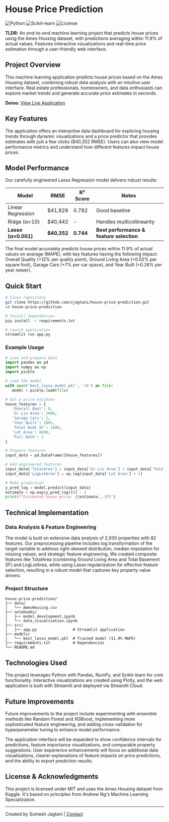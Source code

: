 # House Price Prediction

![Python](https://img.shields.io/badge/Python-Latest-blue)
![Scikit-learn](https://img.shields.io/badge/Scikit--learn-Latest-orange)
![License](https://img.shields.io/badge/License-MIT-green)

**TLDR:** An end-to-end machine learning project that predicts house prices using the Ames Housing dataset, with predictions averaging within 11.9% of actual values. Features interactive visualizations and real-time price estimation through a user-friendly web interface.

## Project Overview

This machine learning application predicts house prices based on the Ames Housing dataset, combining robust data analysis with an intuitive user interface. Real estate professionals, homeowners, and data enthusiasts can explore market trends and generate accurate price estimates in seconds.

**Demo:** [View Live Application](https://sjagtani-house-price-prediction.streamlit.app/)

## Key Features

The application offers an interactive data dashboard for exploring housing trends through dynamic visualizations and a price predictor that provides estimates with just a few clicks ($40,352 RMSE). Users can also view model performance metrics and understand how different features impact house prices.

## Model Performance

Our carefully engineered Lasso Regression model delivers robust results:

| Model | RMSE | R² Score | Notes |
|-------|------|----------|-------|
| Linear Regression | $41,826 | 0.782 | Good baseline |
| Ridge (α=10) | $40,442 | - | Handles multicollinearity |
| **Lasso (α=0.001)** | **$40,352** | **0.744** | **Best performance & feature selection** |

The final model accurately predicts house prices within 11.9% of actual values on average (MAPE), with key features having the following impact: Overall Quality (+12% per quality point), Ground Living Area (+0.02% per square foot), Garage Cars (+7% per car space), and Year Built (+0.26% per year newer).

## Quick Start

```bash
# Clone repository
git clone https://github.com/sjagtani/house-price-prediction.git
cd house-price-prediction

# Install dependencies
pip install -r requirements.txt

# Launch application
streamlit run app.py
```

### Example Usage

```python
# Load and prepare data
import pandas as pd
import numpy as np
import pickle

# Load the model
with open('best_lasso_model.pkl', 'rb') as file:
   model = pickle.load(file)

# Get a price estimate
house_features = {
   'Overall Qual': 8,
   'Gr Liv Area': 2000,
   'Garage Cars': 2,
   'Year Built': 2005,
   'Total Bsmt SF': 1000,
   'Lot Area': 8000,
   'Full Bath': 2
}

# Prepare features
input_data = pd.DataFrame([house_features])

# Add engineered features
input_data['TotalArea'] = input_data['Gr Liv Area'] + input_data['Total Bsmt SF']
input_data['LogLotArea'] = np.log(input_data['Lot Area'] + 1)

# Make prediction
y_pred_log = model.predict(input_data)
estimate = np.exp(y_pred_log)[0] - 1
print(f"Estimated house price: ${estimate:,.2f}")
```

## Technical Implementation

### Data Analysis & Feature Engineering

The model is built on extensive data analysis of 2,930 properties with 82 features. Our preprocessing pipeline includes log transformation of the target variable to address right-skewed distribution, median imputation for missing values, and strategic feature engineering. We created composite features like TotalArea (combining Ground Living Area and Total Basement SF) and LogLotArea, while using Lasso regularization for effective feature selection, resulting in a robust model that captures key property value drivers.

### Project Structure

```
house-price-prediction/
├── data/
│   └── AmesHousing.csv
├── notebooks/
│   ├── model_development.ipynb
│   └── data_visualization.ipynb
├── src/
│   ├── app.py                # Streamlit application
├── models/
│   └── best_lasso_model.pkl  # Trained model (11.9% MAPE)
├── requirements.txt          # Dependencies
└── README.md
```

## Technologies Used

The project leverages Python with Pandas, NumPy, and Scikit-learn for core functionality. Interactive visualizations are created using Plotly, and the web application is built with Streamlit and deployed via Streamlit Cloud.

## Future Improvements

Future improvements to the project include experimenting with ensemble methods like Random Forest and XGBoost, implementing more sophisticated feature engineering, and adding cross-validation for hyperparameter tuning to enhance model performance. 

The application interface will be expanded to show confidence intervals for predictions, feature importance visualizations, and comparable property suggestions. User experience enhancements will focus on additional data visualizations, clearer explanations of feature impacts on price predictions, and the ability to export prediction results.

## License & Acknowledgments

This project is licensed under MIT and uses the Ames Housing dataset from Kaggle. It's based on principles from Andrew Ng's Machine Learning Specialization.

---

Created by Sumesh Jagtani | [Contact](mailto:sumeshjagtani@gmail.com)
